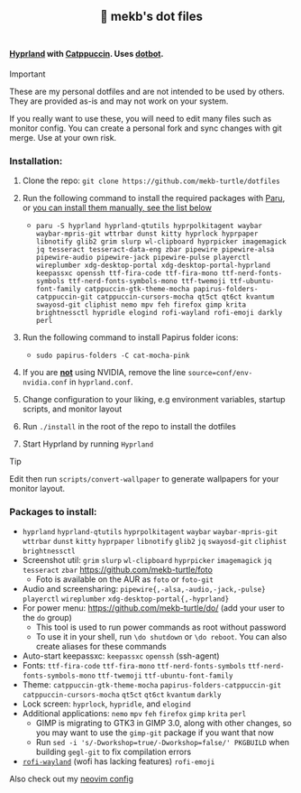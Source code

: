 <h2 align="center">
🚀 mekb's dot files<br/><br/>
</h2>

#### [Hyprland](https://hyprland.org/) with [Catppuccin](https://github.com/catppuccin). Uses [dotbot](https://github.com/anishathalye/dotbot).

> [!IMPORTANT]
> These are my personal dotfiles and are not intended to be used by others. They are provided as-is and may not work on your system.
> 
> If you really want to use these, you will need to edit many files such as monitor config. You can create a personal fork and sync changes with git merge. Use at your own risk.


### Installation:
1. Clone the repo: `git clone https://github.com/mekb-turtle/dotfiles`
2. Run the following command to install the required packages with [Paru](https://github.com/Morganamilo/paru), or [you can install them manually, see the list below](#packages-to-install)

    -     paru -S hyprland hyprland-qtutils hyprpolkitagent waybar waybar-mpris-git wttrbar dunst kitty hyprlock hyprpaper libnotify glib2 grim slurp wl-clipboard hyprpicker imagemagick jq tesseract tesseract-data-eng zbar pipewire pipewire-alsa pipewire-audio pipewire-jack pipewire-pulse playerctl wireplumber xdg-desktop-portal xdg-desktop-portal-hyprland keepassxc openssh ttf-fira-code ttf-fira-mono ttf-nerd-fonts-symbols ttf-nerd-fonts-symbols-mono ttf-twemoji ttf-ubuntu-font-family catppuccin-gtk-theme-mocha papirus-folders-catppuccin-git catppuccin-cursors-mocha qt5ct qt6ct kvantum swayosd-git cliphist nemo mpv feh firefox gimp krita brightnessctl hypridle elogind rofi-wayland rofi-emoji darkly perl

3. Run the following command to install Papirus folder icons:

    -     sudo papirus-folders -C cat-mocha-pink

4. If you are **<ins>not</ins>** using NVIDIA, remove the line `source=conf/env-nvidia.conf` in `hyprland.conf`.
5. Change configuration to your liking, e.g environment variables, startup scripts, and monitor layout
6. Run `./install` in the root of the repo to install the dotfiles
8. Start Hyprland by running `Hyprland`

> [!TIP]
> Edit then run `scripts/convert-wallpaper` to generate wallpapers for your monitor layout.

### Packages to install:
- `hyprland` `hyprland-qtutils` `hyprpolkitagent` `waybar` `waybar-mpris-git` `wttrbar` `dunst` `kitty` `hyprpaper` `libnotify` `glib2` `jq` `swayosd-git` `cliphist` `brightnessctl`
- Screenshot util: `grim` `slurp` `wl-clipboard` `hyprpicker` `imagemagick` `jq` `tesseract` `zbar` https://github.com/mekb-turtle/foto
  - Foto is available on the AUR as `foto` or `foto-git`
- Audio and screensharing: `pipewire{,-alsa,-audio,-jack,-pulse}` `playerctl` `wireplumber` `xdg-desktop-portal{,-hyprland}`
- For power menu: https://github.com/mekb-turtle/do/ (add your user to the `do` group)
  - This tool is used to run power commands as root without password
  - To use it in your shell, run `\do shutdown` or `\do reboot`. You can also create aliases for these commands
- Auto-start keepassxc: `keepassxc` `openssh` (ssh-agent)
- Fonts: `ttf-fira-code` `ttf-fira-mono` `ttf-nerd-fonts-symbols` `ttf-nerd-fonts-symbols-mono` `ttf-twemoji` `ttf-ubuntu-font-family`
- Theme: `catppuccin-gtk-theme-mocha` `papirus-folders-catppuccin-git` `catppuccin-cursors-mocha` `qt5ct` `qt6ct` `kvantum` `darkly`
- Lock screen: `hyprlock`, `hypridle`, and `elogind`
- Additional applications: `nemo` `mpv` `feh` `firefox` `gimp` `krita` `perl`
  - GIMP is migrating to GTK3 in GIMP 3.0, along with other changes, so you may want to use the `gimp-git` package if you want that now
  - Run `sed -i 's/-Dworkshop=true/-Dworkshop=false/' PKGBUILD` when building `gegl-git` to fix compilation errors
- [`rofi-wayland`](https://github.com/lbonn/rofi) (wofi has lacking features) `rofi-emoji`

Also check out my [neovim config](https://github.com/mekb-turtle/nvim)
